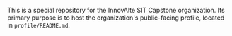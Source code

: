 This is a special repository for the InnovAlte SIT Capstone organization. Its primary purpose is to host the organization's public-facing profile, located in `profile/README.md`.

